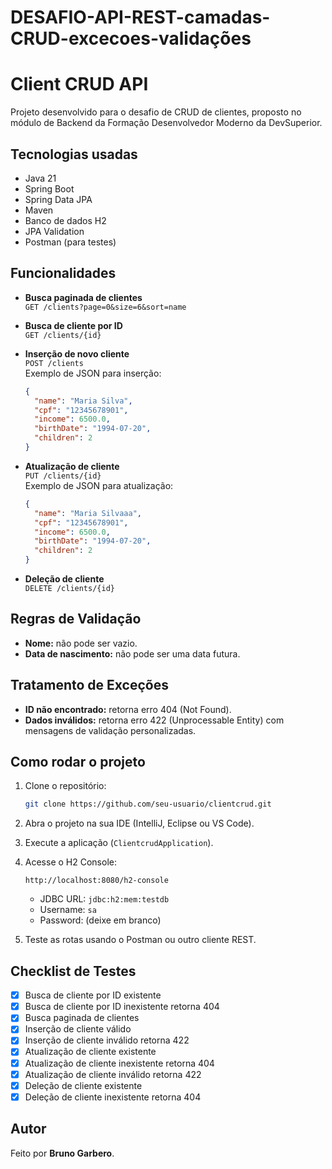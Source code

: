 # DESAFIO-API-REST-camadas-CRUD-excecoes-validações

# Client CRUD API

Projeto desenvolvido para o desafio de CRUD de clientes, proposto no módulo de Backend da Formação Desenvolvedor Moderno da DevSuperior.

## Tecnologias usadas

- Java 21
- Spring Boot
- Spring Data JPA
- Maven
- Banco de dados H2
- JPA Validation
- Postman (para testes)

## Funcionalidades

- **Busca paginada de clientes**  
  `GET /clients?page=0&size=6&sort=name`

- **Busca de cliente por ID**  
  `GET /clients/{id}`

- **Inserção de novo cliente**  
  `POST /clients`  
  Exemplo de JSON para inserção:
  ```json
  {
    "name": "Maria Silva",
    "cpf": "12345678901",
    "income": 6500.0,
    "birthDate": "1994-07-20",
    "children": 2
  }
  ```

- **Atualização de cliente**  
  `PUT /clients/{id}`  
  Exemplo de JSON para atualização:
  ```json
  {
    "name": "Maria Silvaaa",
    "cpf": "12345678901",
    "income": 6500.0,
    "birthDate": "1994-07-20",
    "children": 2
  }
  ```

- **Deleção de cliente**  
  `DELETE /clients/{id}`

## Regras de Validação

- **Nome:** não pode ser vazio.
- **Data de nascimento:** não pode ser uma data futura.

## Tratamento de Exceções

- **ID não encontrado:** retorna erro 404 (Not Found).
- **Dados inválidos:** retorna erro 422 (Unprocessable Entity) com mensagens de validação personalizadas.

## Como rodar o projeto

1. Clone o repositório:
   ```bash
   git clone https://github.com/seu-usuario/clientcrud.git
   ```

2. Abra o projeto na sua IDE (IntelliJ, Eclipse ou VS Code).

3. Execute a aplicação (`ClientcrudApplication`).

4. Acesse o H2 Console:
   ```
   http://localhost:8080/h2-console
   ```
   - JDBC URL: `jdbc:h2:mem:testdb`
   - Username: `sa`
   - Password: (deixe em branco)

5. Teste as rotas usando o Postman ou outro cliente REST.

## Checklist de Testes

- [x] Busca de cliente por ID existente
- [x] Busca de cliente por ID inexistente retorna 404
- [x] Busca paginada de clientes
- [x] Inserção de cliente válido
- [x] Inserção de cliente inválido retorna 422
- [x] Atualização de cliente existente
- [x] Atualização de cliente inexistente retorna 404
- [x] Atualização de cliente inválido retorna 422
- [x] Deleção de cliente existente
- [x] Deleção de cliente inexistente retorna 404

## Autor

Feito por **Bruno Garbero**.
